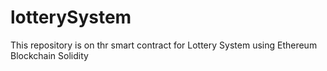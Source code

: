 # lotterySystem
This repository  is on thr smart contract for Lottery System using Ethereum Blockchain Solidity
